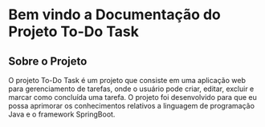 # Bem vindo a Documentação do Projeto To-Do Task

## Sobre o Projeto

O projeto To-Do Task é um projeto que consiste em uma aplicação web para gerenciamento de tarefas, onde o usuário pode criar, editar, excluir e marcar como concluída uma tarefa. O projeto foi desenvolvido para que eu possa aprimorar os conhecimentos relativos a linguagem de programação Java e o framework SpringBoot.
